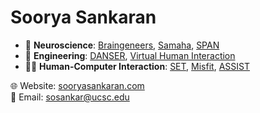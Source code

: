 # Soorya Sankaran
- 🧠 **Neuroscience**: [Braingeneers](https://spanlab.stanford.edu/), [Samaha](https://samahalab.ucsc.edu/), [SPAN](https://spanlab.stanford.edu/)
- 🤖 **Engineering**: [DANSER](https://spanlab.stanford.edu/), [Virtual Human Interaction](https://samahalab.ucsc.edu/)
- 👨‍💻 **Human-Computer Interaction**: [SET](https://setlab.soe.ucsc.edu/about/), [Misfit](https://www.misfit-lab.com/), [ASSIST](https://assist.engineering.ucsc.edu/)

🌐 Website: [sooryasankaran.com](http://sooryasankaran.com)  
📧 Email: [sosankar@ucsc.edu](mailto:sosankar@ucsc.edu)
